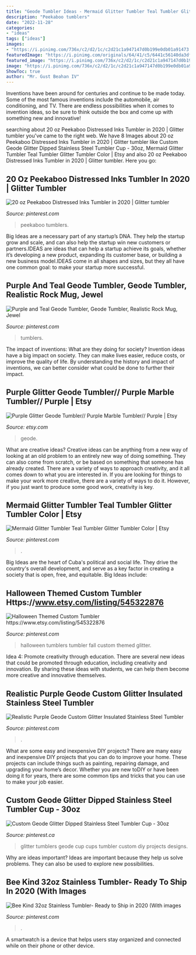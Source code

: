 ```yaml
---
title: "Geode Tumbler Ideas - Mermaid Glitter Tumbler Teal Tumbler Glitter Tumbler Color"
description: "Peekaboo tumblers"
date: "2022-11-28"
categories:
- "ideas"
tags: ["ideas"]
images:
- "https://i.pinimg.com/736x/c2/d2/1c/c2d21c1a947147d0b199e0db01a91473.jpg"
featuredImage: "https://i.pinimg.com/originals/64/41/c5/6441c56140da3dff63fcad27dbfb4ce9.jpg"
featured_image: "https://i.pinimg.com/736x/c2/d2/1c/c2d21c1a947147d0b199e0db01a91473.jpg"
image: "https://i.pinimg.com/736x/c2/d2/1c/c2d21c1a947147d0b199e0db01a91473.jpg"
ShowToc: true
author: "Mr. Gust Beahan IV"
---
```



Inventions have been around for centuries and continue to be made today. Some of the most famous inventions include the automobile, air conditioning, and TV. There are endless possibilities when it comes to invention ideas, so be sure to think outside the box and come up with something new and innovative!

	

		
searching about 20 oz Peekaboo Distressed Inks Tumbler in 2020 | Glitter tumbler you've came to the right web. We have 8 Images about 20 oz Peekaboo Distressed Inks Tumbler in 2020 | Glitter tumbler like Custom Geode Glitter Dipped Stainless Steel Tumbler Cup - 30oz, Mermaid Glitter Tumbler Teal Tumbler Glitter Tumbler Color | Etsy and also 20 oz Peekaboo Distressed Inks Tumbler in 2020 | Glitter tumbler. Here you go:
		
    
## 20 Oz Peekaboo Distressed Inks Tumbler In 2020 | Glitter Tumbler

<img loading=lazy src="https://i.pinimg.com/736x/67/db/31/67db31be4ca3aca5e78880f4baee0202.jpg" onerror="this.onerror=null;this.src='https://tse2.mm.bing.net/th?id=OIP.lpZ24qWWEuRiLzqqpfxhPAHaJ3&amp;pid=15.1';" alt="20 oz Peekaboo Distressed Inks Tumbler in 2020 | Glitter tumbler">

_Source: pinterest.com_

>peekaboo tumblers. 

	

Big Ideas are a necessary part of any startup’s DNA. They help the startup grow and scale, and can also help the startup win new customers or partners.IDEAS are ideas that can help a startup achieve its goals, whether it’s developing a new product, expanding its customer base, or building a new business model.IDEAS come in all shapes and sizes, but they all have one common goal: to make your startup more successful.

    
## Purple And Teal Geode Tumbler, Geode Tumbler, Realistic Rock Mug, Jewel

<img loading=lazy src="https://i.pinimg.com/736x/9a/e3/90/9ae3905ced1003e0b31315dc622ce463.jpg" onerror="this.onerror=null;this.src='https://tse1.mm.bing.net/th?id=OIP.44NElo7OVDE4_InarN5cRAHaNK&amp;pid=15.1';" alt="Purple and Teal Geode Tumbler, Geode Tumbler, Realistic Rock Mug, Jewel">

_Source: pinterest.com_

>tumblers. 

	

The impact of inventions: What are they doing for society?
Invention ideas have a big impact on society. They can make lives easier, reduce costs, or improve the quality of life. By understanding the history and impact of inventions, we can better consider what could be done to further their impact.

    
## Purple Glitter Geode Tumbler// Purple Marble Tumbler// Purple | Etsy

<img loading=lazy src="https://i.etsystatic.com/13139058/r/il/93d6fc/2550309042/il_794xN.2550309042_5rzs.jpg" onerror="this.onerror=null;this.src='https://tse1.mm.bing.net/th?id=OIP.GjUfB21zyiyBcc3DhDeJtAHaHM&amp;pid=15.1';" alt="Purple Glitter Geode Tumbler// Purple Marble Tumbler// Purple | Etsy">

_Source: etsy.com_

>geode. 

	

What are creative ideas?
Creative ideas can be anything from a new way of looking at an old problem to an entirely new way of doing something. They can also come from scratch, or be based on something that someone has already created. There are a variety of ways to approach creativity, and it all comes down to what you are interested in. If you are looking for things to make your work more creative, there are a variety of ways to do it. However, if you just want to produce some good work, creativity is key.

    
## Mermaid Glitter Tumbler Teal Tumbler Glitter Tumbler Color | Etsy

<img loading=lazy src="https://i.pinimg.com/originals/6f/19/6c/6f196cb74f43862cc9291adb28fee5cb.jpg" onerror="this.onerror=null;this.src='https://tse3.mm.bing.net/th?id=OIP.4ie9BBF5lUduHzmLsJy8bQHaJ4&amp;pid=15.1';" alt="Mermaid Glitter Tumbler Teal Tumbler Glitter Tumbler Color | Etsy">

_Source: pinterest.com_

>. 

	

Big Ideas are the heart of Cuba's political and social life. They drive the country's overall development, and serve as a key factor in creating a society that is open, free, and equitable. Big Ideas include:

    
## Halloween Themed Custom Tumbler Https://www.etsy.com/listing/545322876

<img loading=lazy src="https://i.pinimg.com/736x/ec/57/47/ec5747252173ca5785adaa7a7e3c4477.jpg" onerror="this.onerror=null;this.src='https://tse3.mm.bing.net/th?id=OIP.sxlRbJZ8zhTZZk8UfH7cUQHaHa&amp;pid=15.1';" alt="Halloween Themed Custom Tumbler https://www.etsy.com/listing/545322876">

_Source: pinterest.com_

>halloween tumblers tumbler fall custom themed glitter. 

	

Idea 4: Promote creativity through education.
There are several new ideas that could be promoted through education, including creativity and innovation. By sharing these ideas with students, we can help them become more creative and innovative themselves.

    
## Realistic Purple Geode Custom Glitter Insulated Stainless Steel Tumbler

<img loading=lazy src="https://i.pinimg.com/474x/e7/64/0c/e7640ce540ee52d89dc9acca6e7d734a.jpg" onerror="this.onerror=null;this.src='https://tse1.mm.bing.net/th?id=OIP.GjSph92b1deqEi3fzD4gUgAAAA&amp;pid=15.1';" alt="Realistic Purple Geode Custom Glitter Insulated Stainless Steel Tumbler">

_Source: pinterest.com_

>. 

	

What are some easy and inexpensive DIY projects?
There are many easy and inexpensive DIY projects that you can do to improve your home. These projects can include things such as painting, repairing damage, and upgrading your home’s decor. Whether you are new toDIY or have been doing it for years, there are some common tips and tricks that you can use to make your job easier.

    
## Custom Geode Glitter Dipped Stainless Steel Tumbler Cup - 30oz

<img loading=lazy src="https://i.pinimg.com/originals/64/41/c5/6441c56140da3dff63fcad27dbfb4ce9.jpg" onerror="this.onerror=null;this.src='https://tse3.mm.bing.net/th?id=OIP.mLRWS-797HHdrdiZKZ6ogwHaJQ&amp;pid=15.1';" alt="Custom Geode Glitter Dipped Stainless Steel Tumbler Cup - 30oz">

_Source: pinterest.ca_

>glitter tumblers geode cup cups tumbler custom diy projects designs. 

	

Why are ideas important?
Ideas are important because they help us solve problems. They can also be used to explore new possibilities.

    
## Bee Kind 32oz Stainless Tumbler- Ready To Ship In 2020 (With Images

<img loading=lazy src="https://i.pinimg.com/736x/c2/d2/1c/c2d21c1a947147d0b199e0db01a91473.jpg" onerror="this.onerror=null;this.src='https://tse1.mm.bing.net/th?id=OIP.6oX61jEatAult8G7VUO24QHaHa&amp;pid=15.1';" alt="Bee Kind 32oz Stainless Tumbler- Ready to Ship in 2020 (With images">

_Source: pinterest.com_

>. 

	

A smartwatch is a device that helps users stay organized and connected while on their phone or other device.

